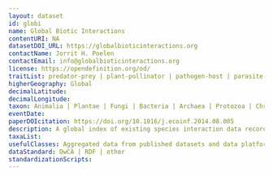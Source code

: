 ```yaml
---
layout: dataset
id: globi
name: Global Biotic Interactions
contentURI: NA
datasetDOI_URL: https://globalbioticinteractions.org
contactName: Jorrit H. Poelen 
contactEmail: info@globalbioticinteractions.org
license: https://opendefinition.org/od/
traitList: predator-prey | plant-pollinator | pathogen-host | parasite-host | symbionts
higherGeography: Global
decimalLatitude: 
decimalLongitude: 
taxon: Animalia | Plantae | Fungi | Bacteria | Archaea | Protozoa | Chromista
eventDate: 
paperDOIcitation: https://doi.org/10.1016/j.ecoinf.2014.08.005
description: A global index of existing species interaction data records (e.g., predator-prey, pollinator-plant, pathogen-host, parasite-host).
taxaList: 
usefulClasses: Aggregated data from published datasets and data platforms.
dataStandard: DwCA | RDF | other
standardizationScripts: 
---
```


